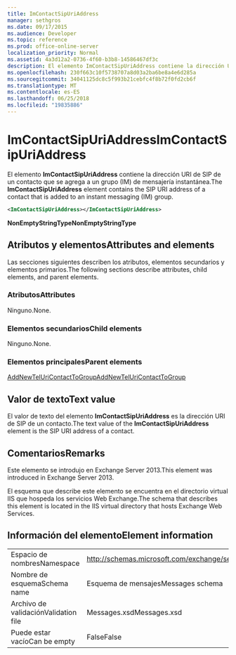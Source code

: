 ```yaml
---
title: ImContactSipUriAddress
manager: sethgros
ms.date: 09/17/2015
ms.audience: Developer
ms.topic: reference
ms.prod: office-online-server
localization_priority: Normal
ms.assetid: 4a3d12a2-0736-4f60-b3b8-14586467df3c
description: El elemento ImContactSipUriAddress contiene la dirección URI de SIP de un contacto que se agrega a un grupo (IM) de mensajería instantánea.
ms.openlocfilehash: 230f663c10f5738707a8d03a2ba6be8a4e6d285a
ms.sourcegitcommit: 34041125dc8c5f993b21cebfc4f8b72f0fd2cb6f
ms.translationtype: MT
ms.contentlocale: es-ES
ms.lasthandoff: 06/25/2018
ms.locfileid: "19835886"
---
```

# <a name="imcontactsipuriaddress"></a><span data-ttu-id="c817f-103">ImContactSipUriAddress</span><span class="sxs-lookup"><span data-stu-id="c817f-103">ImContactSipUriAddress</span></span>

<span data-ttu-id="c817f-104">El elemento **ImContactSipUriAddress** contiene la dirección URI de SIP de un contacto que se agrega a un grupo (IM) de mensajería instantánea.</span><span class="sxs-lookup"><span data-stu-id="c817f-104">The **ImContactSipUriAddress** element contains the SIP URI address of a contact that is added to an instant messaging (IM) group.</span></span> 
  
```XML
<ImContactSipUriAddress></ImContactSipUriAddress>
```

 <span data-ttu-id="c817f-105">**NonEmptyStringType**</span><span class="sxs-lookup"><span data-stu-id="c817f-105">**NonEmptyStringType**</span></span>
## <a name="attributes-and-elements"></a><span data-ttu-id="c817f-106">Atributos y elementos</span><span class="sxs-lookup"><span data-stu-id="c817f-106">Attributes and elements</span></span>

<span data-ttu-id="c817f-107">Las secciones siguientes describen los atributos, elementos secundarios y elementos primarios.</span><span class="sxs-lookup"><span data-stu-id="c817f-107">The following sections describe attributes, child elements, and parent elements.</span></span>
  
### <a name="attributes"></a><span data-ttu-id="c817f-108">Atributos</span><span class="sxs-lookup"><span data-stu-id="c817f-108">Attributes</span></span>

<span data-ttu-id="c817f-109">Ninguno.</span><span class="sxs-lookup"><span data-stu-id="c817f-109">None.</span></span>
  
### <a name="child-elements"></a><span data-ttu-id="c817f-110">Elementos secundarios</span><span class="sxs-lookup"><span data-stu-id="c817f-110">Child elements</span></span>

<span data-ttu-id="c817f-111">Ninguno.</span><span class="sxs-lookup"><span data-stu-id="c817f-111">None.</span></span>
  
### <a name="parent-elements"></a><span data-ttu-id="c817f-112">Elementos principales</span><span class="sxs-lookup"><span data-stu-id="c817f-112">Parent elements</span></span>

[<span data-ttu-id="c817f-113">AddNewTelUriContactToGroup</span><span class="sxs-lookup"><span data-stu-id="c817f-113">AddNewTelUriContactToGroup</span></span>](addnewteluricontacttogroup.md)
  
## <a name="text-value"></a><span data-ttu-id="c817f-114">Valor de texto</span><span class="sxs-lookup"><span data-stu-id="c817f-114">Text value</span></span>

<span data-ttu-id="c817f-115">El valor de texto del elemento **ImContactSipUriAddress** es la dirección URI de SIP de un contacto.</span><span class="sxs-lookup"><span data-stu-id="c817f-115">The text value of the **ImContactSipUriAddress** element is the SIP URI address of a contact.</span></span> 
  
## <a name="remarks"></a><span data-ttu-id="c817f-116">Comentarios</span><span class="sxs-lookup"><span data-stu-id="c817f-116">Remarks</span></span>

<span data-ttu-id="c817f-117">Este elemento se introdujo en Exchange Server 2013.</span><span class="sxs-lookup"><span data-stu-id="c817f-117">This element was introduced in Exchange Server 2013.</span></span>
  
<span data-ttu-id="c817f-118">El esquema que describe este elemento se encuentra en el directorio virtual IIS que hospeda los servicios Web Exchange.</span><span class="sxs-lookup"><span data-stu-id="c817f-118">The schema that describes this element is located in the IIS virtual directory that hosts Exchange Web Services.</span></span>
  
## <a name="element-information"></a><span data-ttu-id="c817f-119">Información del elemento</span><span class="sxs-lookup"><span data-stu-id="c817f-119">Element information</span></span>

|||
|:-----|:-----|
|<span data-ttu-id="c817f-120">Espacio de nombres</span><span class="sxs-lookup"><span data-stu-id="c817f-120">Namespace</span></span>  <br/> |http://schemas.microsoft.com/exchange/services/2006/messages  <br/> |
|<span data-ttu-id="c817f-121">Nombre de esquema</span><span class="sxs-lookup"><span data-stu-id="c817f-121">Schema name</span></span>  <br/> |<span data-ttu-id="c817f-122">Esquema de mensajes</span><span class="sxs-lookup"><span data-stu-id="c817f-122">Messages schema</span></span>  <br/> |
|<span data-ttu-id="c817f-123">Archivo de validación</span><span class="sxs-lookup"><span data-stu-id="c817f-123">Validation file</span></span>  <br/> |<span data-ttu-id="c817f-124">Messages.xsd</span><span class="sxs-lookup"><span data-stu-id="c817f-124">Messages.xsd</span></span>  <br/> |
|<span data-ttu-id="c817f-125">Puede estar vacío</span><span class="sxs-lookup"><span data-stu-id="c817f-125">Can be empty</span></span>  <br/> |<span data-ttu-id="c817f-126">False</span><span class="sxs-lookup"><span data-stu-id="c817f-126">False</span></span>  <br/> |
   


